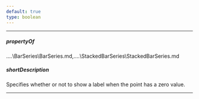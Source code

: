 ```yaml
---
default: true
type: boolean
---
```

---
##### propertyOf
..\..\BarSeries\BarSeries.md,..\..\StackedBarSeries\StackedBarSeries.md

##### shortDescription
Specifies whether or not to show a label when the point has a zero value.

---
